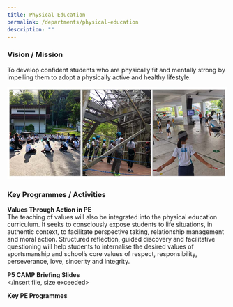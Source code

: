 ```yaml
---
title: Physical Education
permalink: /departments/physical-education
description: ""
---
```

### Vision / Mission

To develop confident students who are physically fit and mentally strong by impelling them to adopt a physically active and healthy lifestyle.

![](/images/Banner%20_PE_2021.jpg)

### Key Programmes / Activities

**Values Through Action in PE** <br>
The teaching of values will also be integrated into the physical education curriculum. It seeks to consciously expose students to life situations, in authentic context, to facilitate perspective taking, relationship management and moral action. Structured reflection, guided discovery and facilitative questioning will help students to internalise the desired values of sportsmanship and school’s core values of respect, responsibility, perseverance, love, sincerity and integrity.

**P5 CAMP Briefing Slides** <br>
</insert file, size exceeded>

**Key PE Programmes**